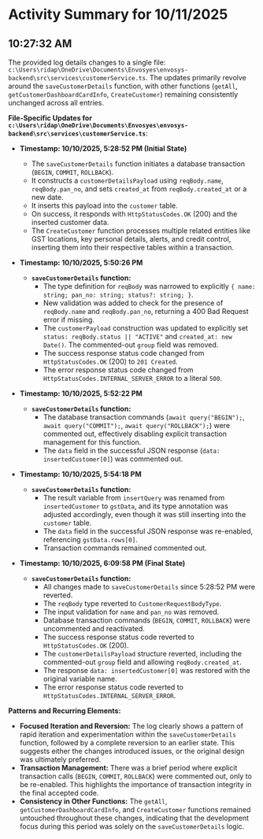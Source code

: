 # Activity Summary for 10/11/2025

## 10:27:32 AM
The provided log details changes to a single file: `c:\Users\ridap\OneDrive\Documents\Envosyes\envosys-backend\src\services\customerService.ts`. The updates primarily revolve around the `saveCustomerDetails` function, with other functions (`getAll`, `getCustomerDashboardCardInfo`, `CreateCustomer`) remaining consistently unchanged across all entries.

**File-Specific Updates for `c:\Users\ridap\OneDrive\Documents\Envosyes\envosys-backend\src\services\customerService.ts`**:

*   **Timestamp: 10/10/2025, 5:28:52 PM (Initial State)**
    *   The `saveCustomerDetails` function initiates a database transaction (`BEGIN`, `COMMIT`, `ROLLBACK`).
    *   It constructs a `customerDetailsPayload` using `reqBody.name`, `reqBody.pan_no`, and sets `created_at` from `reqBody.created_at` or a new date.
    *   It inserts this payload into the `customer` table.
    *   On success, it responds with `HttpStatusCodes.OK` (200) and the inserted customer data.
    *   The `CreateCustomer` function processes multiple related entities like GST locations, key personal details, alerts, and credit control, inserting them into their respective tables within a transaction.

*   **Timestamp: 10/10/2025, 5:50:26 PM**
    *   **`saveCustomerDetails` function:**
        *   The type definition for `reqBody` was narrowed to explicitly `{ name: string; pan_no: string; status?: string; }`.
        *   New validation was added to check for the presence of `reqBody.name` and `reqBody.pan_no`, returning a 400 Bad Request error if missing.
        *   The `customerPayload` construction was updated to explicitly set `status: reqBody.status || "ACTIVE"` and `created_at: new Date()`. The commented-out `group` field was removed.
        *   The success response status code changed from `HttpStatusCodes.OK` (200) to `201 Created`.
        *   The error response status code changed from `HttpStatusCodes.INTERNAL_SERVER_ERROR` to a literal `500`.

*   **Timestamp: 10/10/2025, 5:52:22 PM**
    *   **`saveCustomerDetails` function:**
        *   The database transaction commands (`await query("BEGIN");`, `await query("COMMIT");`, `await query("ROLLBACK");`) were commented out, effectively disabling explicit transaction management for this function.
        *   The `data` field in the successful JSON response (`data: insertedCustomer[0]`) was commented out.

*   **Timestamp: 10/10/2025, 5:54:18 PM**
    *   **`saveCustomerDetails` function:**
        *   The result variable from `insertQuery` was renamed from `insertedCustomer` to `gstData`, and its type annotation was adjusted accordingly, even though it was still inserting into the `customer` table.
        *   The `data` field in the successful JSON response was re-enabled, referencing `gstData.rows[0]`.
        *   Transaction commands remained commented out.

*   **Timestamp: 10/10/2025, 6:09:58 PM (Final State)**
    *   **`saveCustomerDetails` function:**
        *   All changes made to `saveCustomerDetails` since 5:28:52 PM were reverted.
        *   The `reqBody` type reverted to `CustomerRequestBodyType`.
        *   The input validation for `name` and `pan_no` was removed.
        *   Database transaction commands (`BEGIN`, `COMMIT`, `ROLLBACK`) were uncommented and reactivated.
        *   The success response status code reverted to `HttpStatusCodes.OK` (200).
        *   The `customerDetailsPayload` structure reverted, including the commented-out `group` field and allowing `reqBody.created_at`.
        *   The response `data: insertedCustomer[0]` was restored with the original variable name.
        *   The error response status code reverted to `HttpStatusCodes.INTERNAL_SERVER_ERROR`.

**Patterns and Recurring Elements:**

*   **Focused Iteration and Reversion:** The log clearly shows a pattern of rapid iteration and experimentation within the `saveCustomerDetails` function, followed by a complete reversion to an earlier state. This suggests either the changes introduced issues, or the original design was ultimately preferred.
*   **Transaction Management:** There was a brief period where explicit transaction calls (`BEGIN`, `COMMIT`, `ROLLBACK`) were commented out, only to be re-enabled. This highlights the importance of transaction integrity in the final accepted code.
*   **Consistency in Other Functions:** The `getAll`, `getCustomerDashboardCardInfo`, and `CreateCustomer` functions remained untouched throughout these changes, indicating that the development focus during this period was solely on the `saveCustomerDetails` logic.